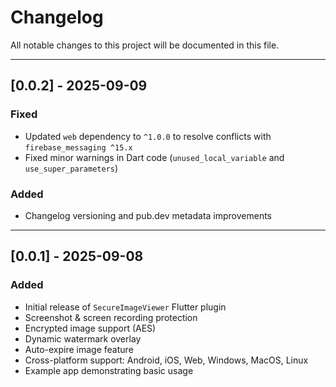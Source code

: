 # Changelog

All notable changes to this project will be documented in this file.

---

## [0.0.2] - 2025-09-09
### Fixed
- Updated `web` dependency to `^1.0.0` to resolve conflicts with `firebase_messaging ^15.x`
- Fixed minor warnings in Dart code (`unused_local_variable` and `use_super_parameters`)

### Added
- Changelog versioning and pub.dev metadata improvements

---

## [0.0.1] - 2025-09-08
### Added
- Initial release of `SecureImageViewer` Flutter plugin
- Screenshot & screen recording protection
- Encrypted image support (AES)
- Dynamic watermark overlay
- Auto-expire image feature
- Cross-platform support: Android, iOS, Web, Windows, MacOS, Linux
- Example app demonstrating basic usage
